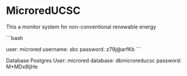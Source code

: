# MicroredUCSC


This a monitor system for non-conventional renewable energy

´´´bash

user: microred username: sbc password: z79j@arfKb ´´´

Database Postgres User: microred database: dbmicroreducsc password: M*MDx8IjHe
